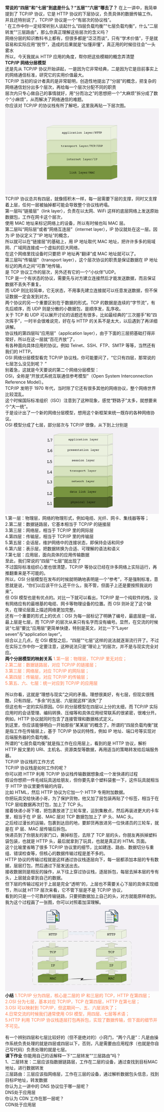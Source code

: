 **常说的“四层”和“七层”到底是什么？“五层”“六层”哪去了？**
在上一讲中，我简单提到了 TCP/IP 协议，它是 HTTP 协议的下层协议，负责具体的数据传输工作。并且还特别说了，TCP/IP 协议是一个“有层次的协议栈”。</br>'
在工作中你一定经常听别人谈起什么“四层负载均衡”“七层负载均衡”，什么“二层转发”“三层路由”，那么你真正理解这些层次的含义吗？</br>
网络分层的知识教科书上都有，但很多都是“泛泛而谈”，只有“学术价值”，于是就容易和实际应用“脱节”，造成的后果就是“似懂非懂”，真正用的时候往往会“一头雾水</br>
所以，今天我就从 HTTP 应用的角度，帮你把这些模糊的概念弄清楚</br>
**TCP/IP 网络分层模型**</br>
还是先从 TCP/IP 协议开始讲起，一是因为它非常经典，二是因为它是目前事实上的网络通信标准，研究它的实用价值最大。</br>
TCP/IP 当初的设计者真的是非常聪明，创造性地提出了“分层”的概念，把复杂的网络通信划分出多个层次，再给每一个层次分配不同的职责</br>
层次内只专心做自己的事情就好，用“分而治之”的思想把一个“大麻烦”拆分成了数个“小麻烦”，从而解决了网络通信的难题。</br>
你应该对 TCP/IP 的协议栈有所了解吧，这里我再贴一下层次图。</br>
![img_7.png](img_7.png)</br>
TCP/IP 协议总共有四层，就像搭积木一样，每一层需要下层的支撑，同时又支撑着上层，任何一层被抽掉都可能会导致整个协议栈坍塌。</br>
第一层叫“链接层”（link layer），负责在以太网、WiFi 这样的底层网络上发送原始数据包，工作在网卡这个层次，</br>
使用 MAC 地址来标记网络上的设备，所以有时候也叫 MAC 层。</br>
第二层叫“网际层”或者“网络互连层”（internet layer），IP 协议就处在这一层。因为 IP 协议定义了“IP 地址”的概念，</br>
所以就可以在“链接层”的基础上，用 IP 地址取代 MAC 地址，把许许多多的局域网、广域网连接成一个虚拟的巨大网络，</br>
在这个网络里找设备时只要把 IP 地址再“翻译”成 MAC 地址就可以了。</br>
第三层叫“传输层”（transport layer），这个层次协议的职责是保证数据在 IP 地址标记的两点之间“可靠”地传输，</br>
是 TCP 协议工作的层次，另外还有它的一个“小伙伴”UDP。</br>
TCP 是一个有状态的协议，需要先与对方建立连接然后才能发送数据，而且保证数据不丢失不重复。</br>
而 UDP 则比较简单，它无状态，不用事先建立连接就可以任意发送数据，但不保证数据一定会发到对方。</br>
两个协议的另一个重要区别在于数据的形式。TCP 的数据是连续的“字节流”，有先后顺序，而 UDP 则是分散的小数据包，是顺序发，乱序收。</br>
关于 TCP 和 UDP 可以展开讨论的话题还有很多，比如最经典的“三次握手”和“四次挥手”，一时半会很难说完，好在与 HTTP 的关系不是太大，以后遇到了再详细讲解。</br>
协议栈的第四层叫“应用层”（application layer），由于下面的三层把基础打得非常好，所以在这一层就“百花齐放”了，</br>
有各种面向具体应用的协议。例如 Telnet、SSH、FTP、SMTP 等等，当然还有我们的 HTTP。</br>
OSI 网络分层模型看完 TCP/IP 协议栈，你可能要问了，“它只有四层，那常说的七层怎么没见到呢？ ”</br>
别着急，这就是今天要说的第二个网络分层模型：</br>
OSI，全称是“开放式系统互联通信参考模型”（Open System Interconnection Reference Model）。</br>
TCP/IP 发明于 1970 年代，当时除了它还有很多其他的网络协议，整个网络世界比较混乱。</br>
这个时候国际标准组织（ISO）注意到了这种现象，感觉“野路子”太多，就想要来个“大一统”。</br>
于是设计出了一个新的网络分层模型，想用这个新框架来统一既存的各种网络协议。</br>
OSI 模型分成了七层，部分层次与 TCP/IP 很像，从下到上分别是</br>
![img_8.png](img_8.png)</br>
1.第一层：物理层，网络的物理形式，例如电缆、光纤、网卡、集线器等等；</br>
2.第二层：数据链路层，它基本相当于 TCP/IP 的链接层</br>
3.第三层：网络层，相当于 TCP/IP 里的网际层</br>
4.第四层：传输层，相当于 TCP/IP 里的传输层</br>
5.第五层：会话层，维护网络中的连接状态，即保持会话和同步</br>
6.第六层：表示层，把数据转换为合适、可理解的语法和语义</br>
7.第七层：应用层，面向具体的应用传输数据</br>
至此，我们常说的“四层”“七层”就出现了</br>
不过国际标准组织心里也很清楚，TCP/IP 等协议已经在许多网络上实际运行，再推翻重来是不可能的。</br>
所以，OSI 分层模型在发布的时候就明确地表明是一个“参考”，不是强制标准，意思就是说，“你们以后该干什么还干什么，我不管，但面子上还是要按照我说的来”。</br>
但 OSI 模型也是有优点的。对比一下就可以看出，TCP/IP 是一个纯软件的栈，没有网络应有的最根基的电缆、网卡等物理设备的位置。而 OSI 则补足了这个缺失，在理论层面上描述网络更加完整。</br>
还有一个重要的形式上的优点：OSI 为每一层标记了明确了编号，最底层是一层，最上层是七层，而 TCP/IP 的层次从来只有名字而没有编号。显然，在交流的时候说“七层”要比“应用层”更简单快捷，特别是英文，对比一下“Layer seven”与“application layer”。</br>
综合以上几点，在 OSI 模型之后，“四层”“七层”这样的说法就逐渐流行开了。不过在实际工作中你一定要注意，这种说法只是“理论上”的层次，并不是与现实完全对应。</br>
**两个分层模型的映射关系**
<span style="color: coral">
1.第一层：物理层，TCP/IP 里无对应；</br>
2.第二层：数据链路层，对应 TCP/IP 的链接层；</br>
3.第三层：网络层，对应 TCP/IP 的网际层；</br>
4.第四层：传输层，对应 TCP/IP 的传输层；</br>
5.第五、六、七层：统一对应到 TCP/IP 的应用层</br>
</span></br>
所以你看，这就是“理想与现实”之间的矛盾。理想很美好，有七层，但现实很残酷，只有四层，“多余”的五层、六层就这样“消失”了</br>
但这也有一定的实际原因。OSI 的分层模型在四层以上分的太细，而 TCP/IP 实际应用时的会话管理、编码转换、压缩等和具体应用经常联系的很紧密，很难分开。例如，HTTP 协议就同时包含了连接管理和数据格式定义。</br>
到这里，你应该能够明白一开始那些“某某层”的概念了。所谓的“四层负载均衡”就是指工作在传输层上，基于 TCP/IP 协议的特性，例如 IP 地址、端口号等实现对后端服务器的负载均衡。</br>
所谓的“七层负载均衡”就是指工作在应用层上，看到的是 HTTP 协议，解析 HTTP 报文里的 URI、主机名、资源类型等数据，再用适当的策略转发给后端服务器。</br>
TCP/IP 协议栈的工作方式</br>
TCP/IP 协议栈是如何工作的呢？</br>
你可以把 HTTP 利用 TCP/IP 协议栈传输数据想象成一个发快递的过程</br>
假设你想把一件毛绒玩具送给朋友，但你要先拿个塑料袋套一下，这件玩具就相当于 HTTP 协议里要传输的内容，</br>
比如 HTML，然后 HTTP 协议为它加一个 HTTP 专用附加数据。</br>
你把玩具交给快递小哥，为了保护货物，他又加了层包装再贴了个标签，相当于在 TCP 层给数据再次打包，加上了 TCP 头。</br>
接着快递小哥下楼，把包裹放进了三轮车里，运到集散点，然后再装进更大的卡车里，相当于在 IP 层、MAC 层对 TCP 数据包加上了 IP 头、MAC 头。</br>
之后经过漫长的运输，包裹到达目的地，要卸货再放进另一位快递员的三轮车，就是在 IP 层、MAC 层传输后拆包。</br>
快递员到了你朋友的家门口，撕掉标签，去除了 TCP 层的头，你朋友再拆掉塑料袋包装，也就是 HTTP 头，最后就拿到了玩具，也就是真正的 HTML 页面。</br>
这个比喻里省略了很多 TCP/IP 协议里的细节，比如建连、路由、数据切分与重组、错误检查等，但核心的数据传输过程是差不多的。</br>
HTTP 协议的传输过程就是这样通过协议栈逐层向下，每一层都添加本层的专有数据，层层打包，然后通过下层发送出去。</br>
接收数据则是相反的操作，从下往上穿过协议栈，逐层拆包，每层去掉本层的专有头，上层就会拿到自己的数据。</br>
但下层的传输过程对于上层是完全“透明”的，上层也不需要关心下层的具体实现细节，所以就 HTTP 层次来看，它不管下层是不是 TCP/IP 协议，</br>
看到的只是一个可靠的传输链路，只要把数据加上自己的头，对方就能原样收到。</br>
我为这个过程画了一张图，你可以对照着加深理解。</br>
![img_9.png](img_9.png)
**小结**
<span style="color: coral">
1.TCP/IP 分为四层，核心是二层的 IP 和三层的 TCP，HTTP 在第四层；</br>
2.OSI 分为七层，基本对应 TCP/IP，TCP 在第四层，HTTP 在第七层；</br>
3.OSI 可以映射到 TCP/IP，但这期间一、五、六层消失了；</br>
4.日常交流的时候我们通常使用 OSI 模型，用四层、七层等术语；</br>
5.HTTP 利用 TCP/IP 协议栈逐层打包再拆包，实现了数据传输，但下面的细节并不可见。</br>
</span></br>
有一个辨别四层和七层比较好的（但不是绝对的）小窍门，“两个凡是”：凡是由操作系统负责处理的就是四层或四层以下，否则，凡是需要由应用程序（也就是你自己写代码）负责处理的就是七层。</br>
**课下作业**
你能用自己的话解释一下“二层转发”“三层路由”吗？</br>
1、二层转发：二层应该指数据链路层，工作在二层的设备，通过查找到目标MAC地址，进行数据转发</br>
三层路由：三层应该指网络层，工作在三层的设备，通过解析数据包头信息，找到目标IP地址，转发数据</br>
你认为上一讲中的 DNS 协议位于哪一层呢？</br>
DNS处于应用层</br>
你认为 CDN 工作在那一层呢？</br>
CDN处于应用层</br>
















